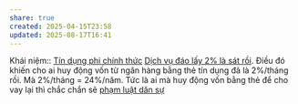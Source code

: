 ```yaml
---
share: true
created: 2025-04-15T23:58
updated: 2025-08-17T16:41
---
```

Khái niệm:: [Tín dụng phi chính thức](../../../../../%E2%9A%A1Hi%E1%BB%83u%20bi%E1%BA%BFt%20s%C3%A2u/%CE%9E%20Kh%C3%A1i%20ni%E1%BB%87m/T%C3%ADn%20d%E1%BB%A5ng%20phi%20ch%C3%ADnh%20th%E1%BB%A9c.md)
[Dịch vụ đáo lấy 2% là sát rồi](./D%E1%BB%8Bch%20v%E1%BB%A5%20%C4%91%C3%A1o%20th%E1%BA%BB/D%E1%BB%8Bch%20v%E1%BB%A5%20%C4%91%C3%A1o%20l%E1%BA%A5y%202%25%20l%C3%A0%20s%C3%A1t%20r%E1%BB%93i.md). Điều đó khiến cho ai huy động vốn từ ngân hàng bằng thẻ tín dụng đã là 2%/tháng rồi. Mà 2%/tháng = 24%/năm. Tức là ai mà huy động vốn bằng thẻ để cho vay lại thì chắc chắn sẽ [phạm luật dân sự](../../../Lu%E1%BA%ADt,%20qu%E1%BA%A3n%20l%C3%BD%20nh%C3%A0%20n%C6%B0%E1%BB%9Bc/T%C3%A0i%20ch%C3%ADnh/Ti%E1%BB%81n%20t%E1%BB%87,%20ng%C3%A2n%20h%C3%A0ng/L%C3%A3i%20su%E1%BA%A5t%20d%C3%A2n%20s%E1%BB%B1%20kh%C3%B4ng%20%C4%91%C6%B0%E1%BB%A3c%20v%C6%B0%E1%BB%A3t%20qu%C3%A1%2020%25.%20L%C3%A3i%20su%E1%BA%A5t%20c%E1%BB%A7a%20t%E1%BB%95%20ch%E1%BB%A9c%20t%C3%A0i%20ch%C3%ADnh%20th%C3%AC%20%C4%91%C6%B0%E1%BB%A3c%20tho%E1%BA%A3%20thu%E1%BA%ADn.md)
